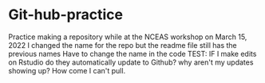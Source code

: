 # Git-hub-practice
Practice making a repository while at the NCEAS workshop on March 15, 2022
I changed the name for the repo but the readme file still has the previous names 
Have to change the name in the code 
TEST: IF I make edits on Rstudio do they automatically update to Github? 
why aren't my updates showing up? How come I can't pull. 